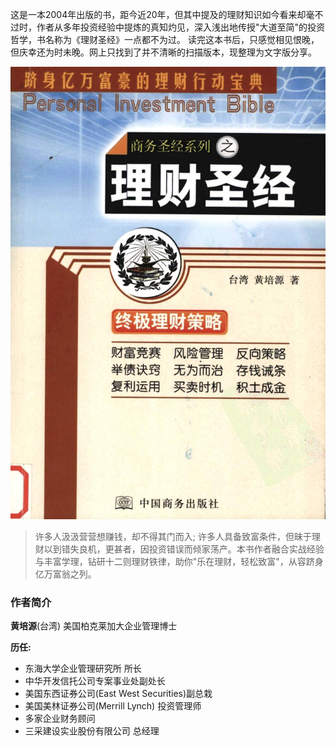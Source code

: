 
这是一本2004年出版的书，距今近20年，但其中提及的理财知识如今看来却毫不过时，作者从多年投资经验中提炼的真知灼见，深入浅出地传授"大道至简"的投资哲学，书名称为《理财圣经》一点都不为过。
读完这本书后，只感觉相见恨晚，但庆幸还为时未晚。网上只找到了并不清晰的扫描版本，现整理为文字版分享。

![image.png](./assets/image-20220212123631-pi1ffqv.png)

> 许多人汲汲营营想赚钱，却不得其门而入; 许多人具备致富条件，但昧于理财以到错失良机，更甚者，因投资错误而倾家荡产。本书作者融合实战经验与丰富学理，钻研十二则理财铁律，助你"乐在理财，轻松致富"，从容跻身亿万富翁之列。
>


### 作者简介


**黄培源**(台湾)
美国柏克莱加大企业管理博士  
 
**历任:**

- 东海大学企业管理研究所 所长  
- 中华开发信托公司专案事业处副处长  
- 美国东西证券公司(East West Securities)副总栽  
- 美国美林证券公司(Merrill Lynch) 投资管理师  
- 多家企业财务顾问
- 三采建设实业股份有限公司 总经理 

